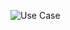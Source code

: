 ![Use Case](https://www.plantuml.com/plantuml/png/LOzBQiGm40NtEiLREWld05u4to4dQEIEBVIHQBKWPfYxZupnV9P55O_kkIg9jXXCu3-5PeXRDyNYXAswd4prBXKIYYXaFQtygtjW7DgGrIomhMgEB1S65cyEJsdjfTtO-jmKDuDdYt74S9alWpV0zm-6Gdlar662IpQqXOzcur1E_wedyBzoMkhdIDy_3xcRkTl-uGC0 "Use Case")
